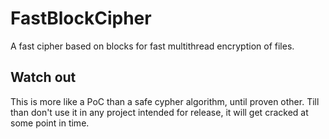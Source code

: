 # FastBlockCipher
A fast cipher based on blocks for fast multithread encryption of files.

## Watch out
This is more like a PoC than a safe cypher algorithm, until proven other.
Till than don't use it in any project intended for release, it will get cracked at some point in time.



